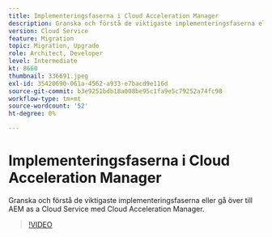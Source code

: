 ```yaml
---
title: Implementeringsfaserna i Cloud Acceleration Manager
description: Granska och förstå de viktigaste implementeringsfaserna eller gå över till AEM as a Cloud Service med Cloud Acceleration Manager.
version: Cloud Service
feature: Migration
topic: Migration, Upgrade
role: Architect, Developer
level: Intermediate
kt: 8660
thumbnail: 336691.jpeg
exl-id: 35420690-061a-4562-a933-e7bacd9e116d
source-git-commit: b3e9251bdb18a008be95c1fa9e5c79252a74fc98
workflow-type: tm+mt
source-wordcount: '52'
ht-degree: 0%

---
```


# Implementeringsfaserna i Cloud Acceleration Manager

Granska och förstå de viktigaste implementeringsfaserna eller gå över till AEM as a Cloud Service med Cloud Acceleration Manager.

>[!VIDEO](https://video.tv.adobe.com/v/336691?quality=12&learn=on)
